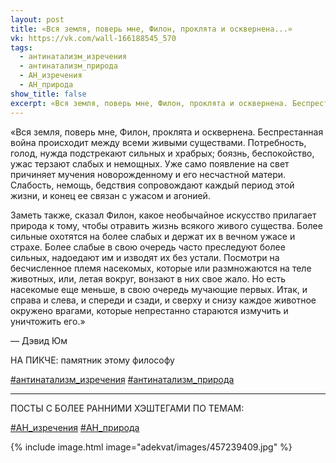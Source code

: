 ```yaml
---
layout: post
title: «Вся земля, поверь мне, Филон, проклята и осквернена...»
vk: https://vk.com/wall-166188545_570
tags:
  - антинатализм_изречения
  - антинатализм_природа
  - АН_изречения
  - АН_природа
show_title: false
excerpt: «Вся земля, поверь мне, Филон, проклята и осквернена. Беспрестанная война происходит между всеми живыми существами. Потребность, голод, нужда подстрекают сильных и храбрых; боязнь, беспокойство, ужас терзают слабых и немощных. ...
---
```

«Вся земля, поверь мне, Филон, проклята и осквернена. Беспрестанная война происходит между всеми живыми существами. Потребность, голод, нужда подстрекают сильных и храбрых; боязнь, беспокойство, ужас терзают слабых и немощных. Уже само появление на свет причиняет мучения новорожденному и его несчастной матери. Слабость, немощь, бедствия сопровождают каждый период этой жизни, и конец ее связан с ужасом и агонией.

Заметь также, сказал Филон, какое необычайное искусство прилагает природа к тому, чтобы отравить жизнь всякого живого существа. Более сильные охотятся на более слабых и держат их в вечном ужасе и страхе. Более слабые в свою очередь часто преследуют более сильных, надоедают им и изводят их без устали. Посмотри на бесчисленное племя насекомых, которые или размножаются на теле животных, или, летая вокруг, вонзают в них свое жало. Но есть насекомые еще меньше, в свою очередь мучающие первых. Итак, и справа и слева, и спереди и сзади, и сверху и снизу каждое животное окружено врагами, которые непрестанно стараются измучить и уничтожить его.»

— Дэвид Юм

НА ПИКЧЕ: памятник этому философу

[#антинатализм_изречения](poisk.html#антинатализм_изречения)
[#антинатализм_природа](poisk.html#антинатализм_природа)

***

ПОСТЫ С БОЛЕЕ РАННИМИ ХЭШТЕГАМИ ПО ТЕМАМ:

[#АН_изречения](poisk.html#АН_изречения)
[#АН_природа](poisk.html#АН_природа)

{% include image.html image="adekvat/images/457239409.jpg" %}